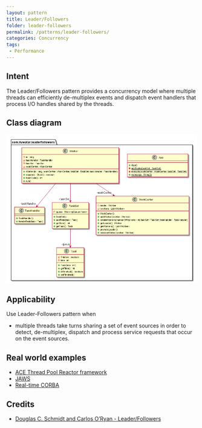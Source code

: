 ```yaml
---
layout: pattern
title: Leader/Followers
folder: leader-followers
permalink: /patterns/leader-followers/
categories: Concurrency
tags:
 - Performance
---
```


## Intent
The Leader/Followers pattern provides a concurrency model where multiple 
threads can efficiently de-multiplex events and dispatch event handlers 
that process I/O handles shared by the threads.

## Class diagram
![Leader/Followers class diagram](./etc/leader-followers.png)

## Applicability
Use Leader-Followers pattern when

* multiple threads take turns sharing a set of event sources in order to detect, de-multiplex, dispatch and process service requests that occur on the event sources.

## Real world examples

* [ACE Thread Pool Reactor framework](https://www.dre.vanderbilt.edu/~schmidt/PDF/HPL.pdf)
* [JAWS](http://www.dre.vanderbilt.edu/~schmidt/PDF/PDCP.pdf)
* [Real-time CORBA](http://www.dre.vanderbilt.edu/~schmidt/PDF/RTS.pdf)

## Credits

* [Douglas C. Schmidt and Carlos O’Ryan - Leader/Followers](http://www.kircher-schwanninger.de/michael/publications/lf.pdf)
